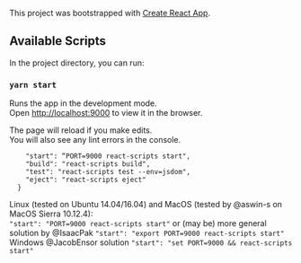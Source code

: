 This project was bootstrapped with [Create React App](https://github.com/facebook/create-react-app).

## Available Scripts

In the project directory, you can run:

### `yarn start`

Runs the app in the development mode.<br />
Open [http://localhost:9000](http://localhost:9000) to view it in the browser.

The page will reload if you make edits.<br />
You will also see any lint errors in the console.

```"scripts": {
    "start": “PORT=9000 react-scripts start",
    "build": "react-scripts build",
    "test": "react-scripts test --env=jsdom",
    "eject": "react-scripts eject"
  }
 ```

Linux (tested on Ubuntu 14.04/16.04) and MacOS (tested by @aswin-s on MacOS Sierra 10.12.4):<br />
    `"start": "PORT=9000 react-scripts start"`
or (may be) more general solution by @IsaacPak
    `"start": "export PORT=9000 react-scripts start"`
Windows @JacobEnsor solution
    `"start": "set PORT=9000 && react-scripts start"`
